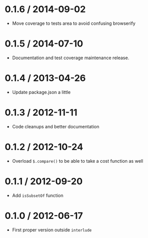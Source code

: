 0.1.6 / 2014-09-02
==================
  * Move coverage to tests area to avoid confusing browserify

0.1.5 / 2014-07-10
==================
  * Documentation and test coverage maintenance release.

0.1.4 / 2013-04-26
==================
  * Update package.json a little

0.1.3 / 2012-11-11
==================
  * Code cleanups and better documentation

0.1.2 / 2012-10-24
==================
  * Overload `$.compare()` to be able to take a cost function as well

0.1.1 / 2012-09-20
==================
  * Add `isSubsetOf` function

0.1.0 / 2012-06-17
==================
  * First proper version outside `interlude`
